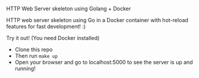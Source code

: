 HTTP Web Server skeleton using Golang + Docker

HTTP web server skeleton using Go in a Docker container with hot-reload features for fast development! :)

Try it out! (You need Docker installed)

- Clone this repo
- Then run `make up`
- Open your browser and go to localhost:5000 to see the server is up and running!

